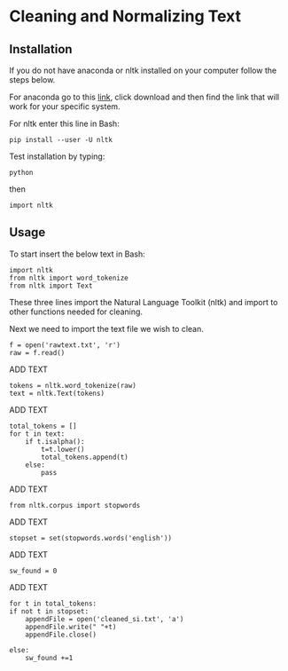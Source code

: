 # Cleaning and Normalizing Text

## Installation 
If you do not have anaconda or nltk installed on your computer follow the steps below.

For anaconda go to this [link](https://www.anaconda.com/products/individual), click download and then find the link that will work for your specific system. 

For nltk enter this line in Bash:

    pip install --user -U nltk

Test installation by typing:
    
    python

then
    
    import nltk

## Usage
To start insert the below text in Bash:

    import nltk
    from nltk import word_tokenize
    from nltk import Text

These three lines import the Natural Language Toolkit (nltk) and import to other functions needed for cleaning.

Next we need to import the text file we wish to clean.

    f = open('rawtext.txt', 'r')
    raw = f.read()

ADD TEXT
    
    tokens = nltk.word_tokenize(raw)
    text = nltk.Text(tokens)

ADD TEXT
    
    total_tokens = []
    for t in text:
        if t.isalpha():
            t=t.lower()
            total_tokens.append(t)
        else:
            pass

ADD TEXT
    
    from nltk.corpus import stopwords

ADD TEXT
    
    stopset = set(stopwords.words('english'))

ADD TEXT
    
    sw_found = 0 
    
ADD TEXT   
    
    for t in total_tokens:
    if not t in stopset:
        appendFile = open('cleaned_si.txt', 'a')
        appendFile.write(" "+t)
        appendFile.close()
     
    else:
        sw_found +=1